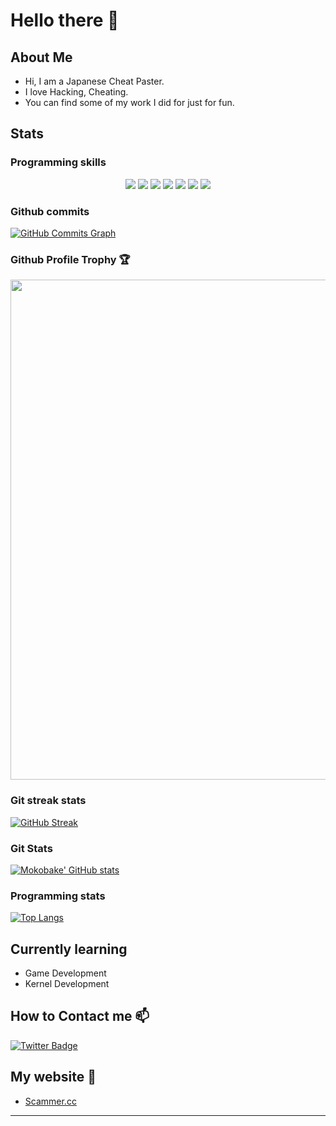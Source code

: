 # Hello there 👋


## About Me 

- Hi, I am a Japanese Cheat Paster.  
- I love Hacking, Cheating.
- You can find some of my work I did for just for fun.

## Stats


### Programming skills

<p align="center">
<img src="https://img.shields.io/badge/HTML5-E34F26?style=for-the-badge&logo=html5&logoColor=white">
<img src="https://img.shields.io/badge/Shell_Script-121011?style=for-the-badge&logo=gnu-bash&logoColor=white">
<img src="https://img.shields.io/badge/Markdown-000000?style=for-the-badge&logo=markdown&logoColor=white">
<img src="https://img.shields.io/badge/Python-3776AB?style=for-the-badge&logo=python&logoColor=white">
<img src="https://img.shields.io/badge/C-00599C?style=for-the-badge&logo=c&logoColor=white">
<img src="https://img.shields.io/badge/C%2B%2B-00599C?style=for-the-badge&logo=c%2B%2B&logoColor=white">
<img src="https://img.shields.io/badge/C%23-239120?style=for-the-badge&logo=c-sharp&logoColor=white">
</p>


### Github commits

<a href="http://www.github.com/Mokobake"><img src="https://activity-graph.herokuapp.com/graph?username=Mokobake&bg_color=1a1b27&color=ffffff&line=0891b2&point=ffffff&area_color=1c1917&area=true&hide_border=true&custom_title=GitHub%20Commits%20Graph" alt="GitHub Commits Graph" /></a>

### Github Profile Trophy 🏆

<a href="https://github.com/Mokobake?tab=repositories">
  <img width=800 src="https://github-profile-trophy.vercel.app/?username=Mokobake&column=8&theme=gruvbox&no-frame=true"/>
</a>

### Git streak stats

[![GitHub Streak](https://github-readme-streak-stats.herokuapp.com?user=Mokobake&theme=tokyonight&hide_border=true)](https://github.com/Mokobake?tab=repositories)

### Git Stats

[![Mokobake' GitHub stats](https://github-readme-stats.vercel.app/api?username=Mokobake&show_icons=true&count_private=true&hide_border=true&theme=tokyonight)](https://github.com/Mokobake)
<!--<img align="center" src="https://github-readme-stats.vercel.app/api?username=Mokobake&show_icons=true&count_private=true&theme=tokyonight">-->

### Programming stats

[![Top Langs](https://github-readme-stats.vercel.app/api/top-langs/?username=Mokobake&langs_count=10&hide=Objective-C,html,css,shaderlab,glsl,cmake,hlsl,dart&layout=compact&hide_border=true&theme=tokyonight)](https://github.com/Mokobake?tab=repositories)

## Currently learning

- Game Development
- Kernel Development

## How to Contact me 📫

<a href="https://www.twitter.com/MokobakeDESU"><img src="https://img.shields.io/badge/Twitter-0077B5?style=for-the-badge&logo=twitter&logoColor=white" alt="Twitter Badge"></a>  

## My website 💬

- [Scammer.cc](https://scammer.cc)

---
